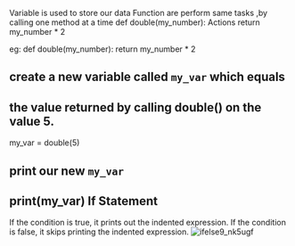 Variable is used to store our data 
Function are perform same tasks ,by calling one method at a time 
def double(my_number):
    Actions
    return my_number * 2
    
eg:
def double(my_number):
    return my_number * 2

## create a new variable called `my_var` which equals
## the value returned by calling double() on the value 5.
my_var = double(5)
## print our new `my_var`
print(my_var)
If Statement
------------
If the condition is true, it prints out the indented expression. If the condition is false, it skips printing the indented expression.
![ifelse9_nk5ugf](https://user-images.githubusercontent.com/85831369/121815558-b8a55080-cc94-11eb-8a90-970a6a2b82d9.png)
